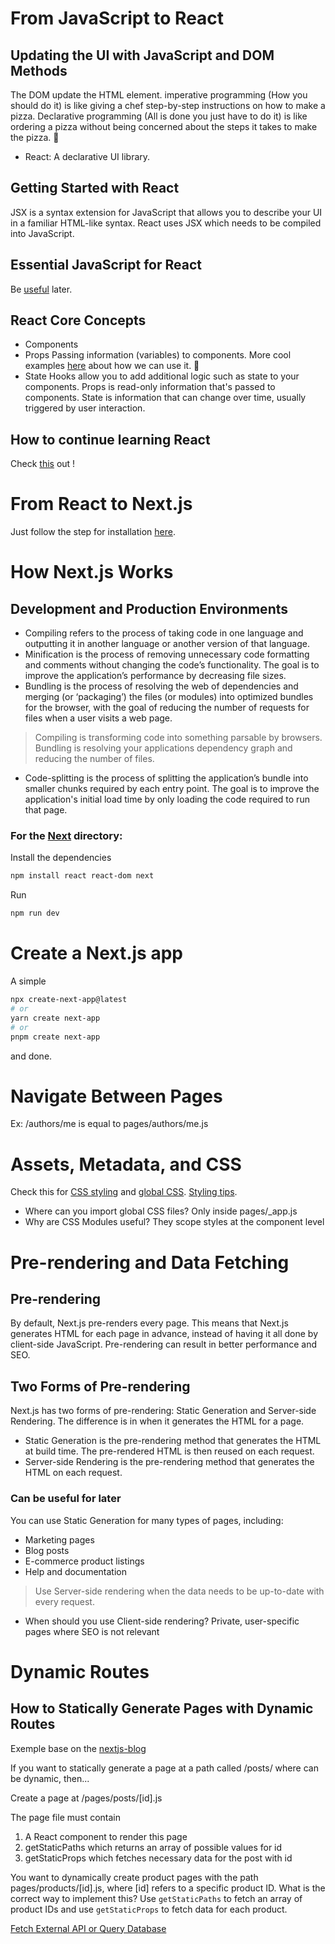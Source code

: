 # From JavaScript to React

## Updating the UI with JavaScript and DOM Methods
The DOM update the HTML element.
imperative programming (How you should do it) is like giving a chef step-by-step instructions on how to make a pizza. Declarative programming (All is done you just have to do it) is like ordering a pizza without being concerned about the steps it takes to make the pizza. 🍕
- React: A declarative UI library.

## Getting Started with React
JSX is a syntax extension for JavaScript that allows you to describe your UI in a familiar HTML-like syntax.
React uses JSX which needs to be compiled into JavaScript.

## Essential JavaScript for React
Be [useful](https://nextjs.org/learn/foundations/from-javascript-to-react/essential-javascript-react) later.

## React Core Concepts
- Components
- Props
    Passing information (variables) to components.
    More cool examples [here](https://nextjs.org/learn/foundations/from-javascript-to-react/displaying-data-with-props) about how we can use it. 💙
- State
    Hooks allow you to add additional logic such as state to your components.
    Props is read-only information that's passed to components. State is information that can change over time, usually triggered by user interaction.

## How to continue learning React
Check [this](https://nextjs.org/learn/foundations/from-javascript-to-react/continue-learning-react) out !

# From React to Next.js
Just follow the step for installation [here](https://nextjs.org/learn/foundations/from-react-to-nextjs/getting-started-with-nextjs).

# How Next.js Works

## Development and Production Environments
- Compiling refers to the process of taking code in one language and outputting it in another language or another version of that language.
- Minification is the process of removing unnecessary code formatting and comments without changing the code’s functionality. The goal is to improve the application’s performance by decreasing file sizes.
- Bundling is the process of resolving the web of dependencies and merging (or ‘packaging’) the files (or modules) into optimized bundles for the browser, with the goal of reducing the number of requests for files when a user visits a web page.
> Compiling is transforming code into something parsable by browsers. Bundling is resolving your applications dependency graph and reducing the number of files.
- Code-splitting is the process of splitting the application’s bundle into smaller chunks required by each entry point. The goal is to improve the application's initial load time by only loading the code required to run that page.

### For the [Next](https://github.com/YvesleCurseur/next-foundation/tree/main/6%20-%20Next) directory:
Install the dependencies
```bash 
npm install react react-dom next
```
Run
```bash 
npm run dev
``` 
# Create a Next.js app
A simple 
```bash 
npx create-next-app@latest
# or
yarn create next-app
# or
pnpm create next-app
``` 
and done. 

# Navigate Between Pages
Ex: /authors/me is equal to pages/authors/me.js
# Assets, Metadata, and CSS
Check this for [CSS styling](https://nextjs.org/learn/basics/assets-metadata-css/layout-component) and [global CSS](https://nextjs.org/learn/basics/assets-metadata-css/global-styles).
[Styling tips](https://nextjs.org/learn/basics/assets-metadata-css/styling-tips).
- Where can you import global CSS files?
Only inside pages/_app.js
- Why are CSS Modules useful?
They scope styles at the component level
# Pre-rendering and Data Fetching
## Pre-rendering
By default, Next.js pre-renders every page. This means that Next.js generates HTML for each page in advance, instead of having it all done by client-side JavaScript. Pre-rendering can result in better performance and SEO.
## Two Forms of Pre-rendering
Next.js has two forms of pre-rendering: Static Generation and Server-side Rendering. The difference is in when it generates the HTML for a page.
- Static Generation is the pre-rendering method that generates the HTML at build time. The pre-rendered HTML is then reused on each request.
- Server-side Rendering is the pre-rendering method that generates the HTML on each request.

### Can be useful for later
You can use Static Generation for many types of pages, including:
- Marketing pages
- Blog posts
- E-commerce product listings
- Help and documentation

> Use Server-side rendering when the data needs to be up-to-date with every request.

- When should you use Client-side rendering?
Private, user-specific pages where SEO is not relevant

# Dynamic Routes

## How to Statically Generate Pages with Dynamic Routes
Exemple base on the [nextjs-blog](https://github.com/YvesleCurseur/next-foundation/tree/main/nextjs-blog)

If you want to statically generate a page at a path called /posts/<id>
where <id> can be dynamic, then...

Create a page at /pages/posts/[id].js

The page file must contain

1. A React component to render this page
2. getStaticPaths which returns an array of possible values for id
3. getStaticProps which fetches necessary data for the post with id

You want to dynamically create product pages with the path pages/products/[id].js, where [id] refers to a specific product ID. What is the correct way to implement this?
Use `getStaticPaths` to fetch an array of product IDs and use `getStaticProps` to fetch data for each product.

[Fetch External API or Query Database](https://nextjs.org/learn/basics/dynamic-routes/dynamic-routes-details)

